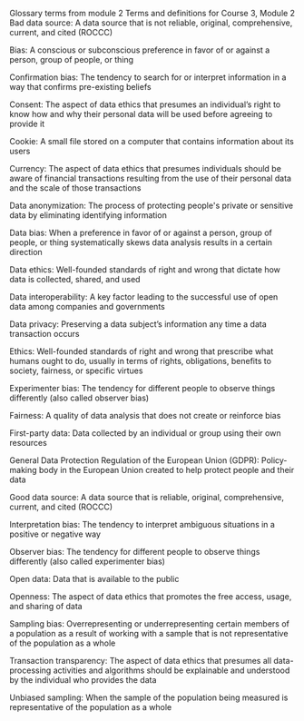 Glossary terms from module 2
Terms and definitions for Course 3, Module 2
Bad data source: A data source that is not reliable, original, comprehensive, current, and cited (ROCCC) 

Bias: A conscious or subconscious preference in favor of or against a person, group of people, or thing

Confirmation bias: The tendency to search for or interpret information in a way that confirms pre-existing beliefs

Consent: The aspect of data ethics that presumes an individual’s right to know how and why their personal data will be used before agreeing to provide it

Cookie: A small file stored on a computer that contains information about its users

Currency: The aspect of data ethics that presumes individuals should be aware of financial transactions resulting from the use of their personal data and the scale of those transactions

Data anonymization: The process of protecting people's private or sensitive data by eliminating identifying information

Data bias: When a preference in favor of or against a person, group of people, or thing systematically skews data analysis results in a certain direction

Data ethics: Well-founded standards of right and wrong that dictate how data is collected, shared, and used

Data interoperability: A key factor leading to the successful use of open data among companies and governments

Data privacy: Preserving a data subject’s information any time a data transaction occurs

Ethics: Well-founded standards of right and wrong that prescribe what humans ought to do, usually in terms of rights, obligations, benefits to society, fairness, or specific virtues

Experimenter bias: The tendency for different people to observe things differently (also called observer bias)

Fairness: A quality of data analysis that does not create or reinforce bias 

First-party data: Data collected by an individual or group using their own resources

General Data Protection Regulation of the European Union (GDPR): Policy-making body in the European Union created to help protect people and their data

Good data source: A data source that is reliable, original, comprehensive, current, and cited (ROCCC) 

Interpretation bias: The tendency to interpret ambiguous situations in a positive or negative way

Observer bias: The tendency for different people to observe things differently (also called experimenter bias)

Open data: Data that is available to the public

Openness: The aspect of data ethics that promotes the free access, usage, and sharing of data

Sampling bias: Overrepresenting or underrepresenting certain members of a population as a result of working with a sample that is not representative of the population as a whole

Transaction transparency: The aspect of data ethics that presumes all data-processing activities and algorithms should be explainable and understood by the individual who provides the data

Unbiased sampling: When the sample of the population being measured is representative of the population as a whole